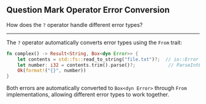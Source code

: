 ## Question Mark Operator Error Conversion

How does the `?` operator handle different error types?

---

The `?` operator automatically converts error types using the `From` trait:

```rust
fn complex() -> Result<String, Box<dyn Error>> {
    let contents = std::fs::read_to_string("file.txt")?;  // io::Error
    let number: i32 = contents.trim().parse()?;            // ParseIntError
    Ok(format!("{}", number))
}
```

Both errors are automatically converted to `Box<dyn Error>` through `From` implementations, allowing different error types to work together.

